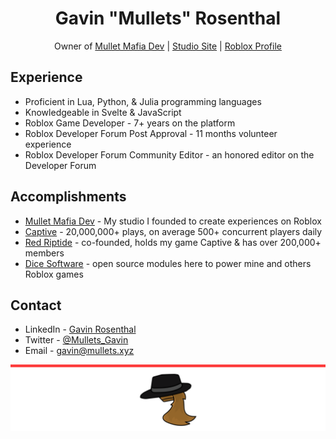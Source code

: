 <div align="center">
<h1>Gavin "Mullets" Rosenthal</h1>

Owner of [Mullet Mafia Dev](https://www.roblox.com/groups/5018486/Mullet-Mafia-Dev#!/about) | [Studio Site](https://www.mulletmafia.dev/) | [Roblox Profile](https://www.roblox.com/users/46522586/profile)
</div>

## Experience
* Proficient in Lua, Python, & Julia programming languages
* Knowledgeable in Svelte & JavaScript
* Roblox Game Developer - 7+ years on the platform
* Roblox Developer Forum Post Approval - 11 months volunteer experience
* Roblox Developer Forum Community Editor - an honored editor on the Developer Forum

## Accomplishments
* [Mullet Mafia Dev](https://github.com/Mullets-Gavin/Mullet-Mafia/blob/master/README.md) - My studio I founded to create experiences on Roblox
* [Captive](https://www.roblox.com/games/3388553819/Captive) - 20,000,000+ plays, on average 500+ concurrent players daily
* [Red Riptide](https://www.roblox.com/groups/5013782/Red-Riptide) - co-founded, holds my game Captive & has over 200,000+ members
* [Dice Software](https://github.com/Mullets-Gavin/Mullets-Gavin/blob/master/DICE.md) - open source modules here to power mine and others Roblox games

## Contact
* LinkedIn - [Gavin Rosenthal](https://www.linkedin.com/in/gavin-mullets-rosenthal/)
* Twitter - [@Mullets_Gavin](https://twitter.com/Mullets_Gavin)
* Email - [gavin@mullets.xyz](mailto:gavin@mullets.xyz)

![Gavin "Mullets" Rosenthal](https://raw.githubusercontent.com/Mullets-Gavin/Mullets-Gavin/master/MulletMafiaSignature.png)
